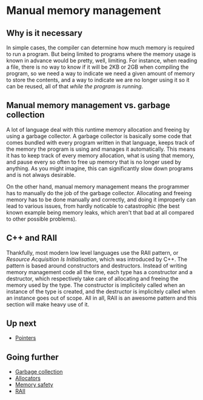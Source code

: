 # Manual memory management

## Why is it necessary

In simple cases, the compiler can determine how much memory is required to run a program. But being limited to programs where the memory usage is known in advance would be pretty, well, limiting. For instance, when reading a file, there is no way to know if it will be 2KB or 2GB when compiling the program, so we need a way to indicate we need a given amount of memory to store the contents, and a way to indicate we are no longer using it so it can be reused, all of that _while the program is running_.

## Manual memory management vs. garbage collection

A lot of language deal with this runtime memory allocation and freeing by using a garbage collector. A garbage collector is basically some code that comes bundled with every program written in that language, keeps track of the memory the program is using and manages it automatically. This means it has to keep track of every memory allocation, what is using that memory, and pause every so often to free up memory that is no longer used by anything. As you might imagine, this can significantly slow down programs and is not always desirable.

On the other hand, manual memory management means the programmer has to manually do the job of the garbage collector. Allocating and freeing memory has to be done manually and correctly, and doing it improperly can lead to various issues, from hardly noticable to catastrophic (the best known example being memory leaks, which aren't that bad at all compared to other possible problems).

## C++ and RAII

Thankfully, most modern low level languages use the RAII pattern, or _Resource Acquisition Is Initialisation_, which was introduced by C++. The pattern is based around constructors and destructors. Instead of writing memory management code all the time, each type has a constructor and a destructor, which respectively take care of allocating and freeing the memory used by the type. The constructor is implicitely called when an instance of the type is created, and the destructor is implicitely called when an instance goes out of scope. All in all, RAII is an awesome pattern and this section will make heavy use of it.

## Up next

-   [Pointers](01-pointers.md)

## Going further

-   [Garbage collection](<https://en.wikipedia.org/wiki/Garbage_collection_(computer_science)>)
-   [Allocators](https://en.wikipedia.org/wiki/Memory_management#Dynamic_memory_allocation)
-   [Memory safety](https://en.wikipedia.org/wiki/Memory_safety)
-   [RAII](https://en.wikipedia.org/wiki/Resource_acquisition_is_initialization)
